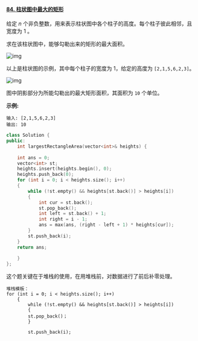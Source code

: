 #### [84. 柱状图中最大的矩形](https://leetcode-cn.com/problems/largest-rectangle-in-histogram/)

给定 *n* 个非负整数，用来表示柱状图中各个柱子的高度。每个柱子彼此相邻，且宽度为 1 。

求在该柱状图中，能够勾勒出来的矩形的最大面积。

 

![img](https://assets.leetcode-cn.com/aliyun-lc-upload/uploads/2018/10/12/histogram.png)

以上是柱状图的示例，其中每个柱子的宽度为 1，给定的高度为 `[2,1,5,6,2,3]`。

 

![img](https://assets.leetcode-cn.com/aliyun-lc-upload/uploads/2018/10/12/histogram_area.png)

图中阴影部分为所能勾勒出的最大矩形面积，其面积为 `10` 个单位。

 

**示例:**

```
输入: [2,1,5,6,2,3]
输出: 10
```





```c++
class Solution {
public:
    int largestRectangleArea(vector<int>& heights) {
      
    int ans = 0;
    vector<int> st;
    heights.insert(heights.begin(), 0);
    heights.push_back(0);
    for (int i = 0; i < heights.size(); i++)
    {
        while (!st.empty() && heights[st.back()] > heights[i])
        {
            int cur = st.back();
            st.pop_back();
            int left = st.back() + 1;
            int right = i - 1;
            ans = max(ans, (right - left + 1) * heights[cur]);
        }
        st.push_back(i);
    }
    return ans;
        
    }
};
```



这个题关键在于堆栈的使用，在用堆栈前，对数据进行了前后补零处理。



```
堆栈模板：
for (int i = 0; i < heights.size(); i++)
    {
        while (!st.empty() && heights[st.back()] > heights[i])
        {
        st.pop_back()；
        }
        
        st.push_back(i);
```

